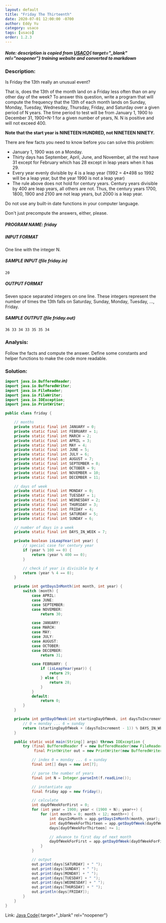 ```yaml
---
layout: default
title: "Friday The Thirteenth"
date: 2020-07-01 12:00:00 -0700
author: Eddy Yu
category: usaco
tags: [usaco]
order: 1.2.3
---
```


##### Note: description is copied from [USACO](http://www.usaco.org/){:target="_blank" rel="noopener"} training website and converted to markdown

### Description:
Is Friday the 13th really an unusual event?

That is, does the 13th of the month land on a Friday less often than on any 
other day of the week? To answer this question, write a program that will 
compute the frequency that the 13th of each month lands on Sunday, Monday, 
Tuesday, Wednesday, Thursday, Friday, and Saturday over a given period of 
N years. The time period to test will be from January 1, 1900 to December 
31, 1900+N-1 for a given number of years, N. N is positive and will not 
exceed 400.

**Note that the start year is NINETEEN HUNDRED, not NINETEEN NINETY.**

There are few facts you need to know before you can solve this problem:
* January 1, 1900 was on a Monday.
* Thirty days has September, April, June, and November, all the rest 
  have 31 except for February which has 28 except in leap years when it has 29.
* Every year evenly divisible by 4 is a leap year (1992 = 4*498 so 1992 will 
  be a leap year, but the year 1990 is not a leap year)
* The rule above does not hold for century years. Century years divisible by 
  400 are leap years, all others are not. Thus, the century years 1700, 1800, 
  1900 and 2100 are not leap years, but 2000 is a leap year.

Do not use any built-in date functions in your computer language.

Don't just precompute the answers, either, please.

##### PROGRAM NAME: friday

##### INPUT FORMAT
One line with the integer N.

##### SAMPLE INPUT (file friday.in)
```
20
```

##### OUTPUT FORMAT
Seven space separated integers on one line. These integers represent the number
of times the 13th falls on Saturday, Sunday, Monday, Tuesday, ..., Friday.

##### SAMPLE OUTPUT (file friday.out)
```
36 33 34 33 35 35 34
```

### Analysis:
Follow the facts and compute the answer. Define some constants and helper 
functions to make the code more readable.
    
### Solution:
```java
import java.io.BufferedReader;
import java.io.BufferedWriter;
import java.io.FileReader;
import java.io.FileWriter;
import java.io.IOException;
import java.io.PrintWriter;

public class friday {

    // months
    private static final int JANUARY = 0;
    private static final int FEBRUARY = 1;
    private static final int MARCH = 2;
    private static final int APRIL = 3;
    private static final int MAY = 4;
    private static final int JUNE = 5;
    private static final int JULY = 6;
    private static final int AUGUST = 7;
    private static final int SEPTEMBER = 8;
    private static final int OCTOBER = 9;
    private static final int NOVEMBER = 10;
    private static final int DECEMBER = 11;

    // days of week
    private static final int MONDAY = 0;
    private static final int TUESDAY = 1;
    private static final int WEDNESDAY = 2;
    private static final int THURSDAY = 3;
    private static final int FRIDAY = 4;
    private static final int SATURDAY = 5;
    private static final int SUNDAY = 6;

    // number of days in a week
    private static final int DAYS_IN_WEEK = 7;

    private boolean isLeapYear(int year) {
        // special case for century year
        if (year % 100 == 0) {
            return (year % 400 == 0);
        }

        // check if year is divisible by 4
        return (year % 4 == 0);
    }

    private int getDaysInMonth(int month, int year) {
        switch (month) {
            case APRIL:
            case JUNE:
            case SEPTEMBER:
            case NOVEMBER:
                return 30;

            case JANUARY:
            case MARCH:
            case MAY:
            case JULY:
            case AUGUST:
            case OCTOBER:
            case DECEMBER:
                return 31;

            case FEBRUARY: {
                if (isLeapYear(year)) {
                    return 29;
                } else {
                    return 28;
                }
            }
            default:
                return 0;
        }
    }

    private int getDayOfWeek(int startingDayOfWeek, int daysToIncrement) {
        // 0 = monday ... 6 = sunday
        return (startingDayOfWeek + (daysToIncrement - 1)) % DAYS_IN_WEEK;
    }

    public static void main(String[] args) throws IOException {
        try (final BufferedReader f = new BufferedReader(new FileReader("friday.in"));
             final PrintWriter out = new PrintWriter(new BufferedWriter(new FileWriter("friday.out")))) {

            // index 0 = monday ... 6 = sunday
            final int[] days = new int[7];

            // parse the number of years
            final int N = Integer.parseInt(f.readLine());

            // instantiate app
            final friday app = new friday();

            // calculate
            int dayOfWeekForFirst = 0;
            for (int year = 1900; year < (1900 + N); year++) {
                for (int month = 0; month < 12; month++) {
                    int daysInMonth = app.getDaysInMonth(month, year);
                    int dayOfWeekForThirteen = app.getDayOfWeek(dayOfWeekForFirst, 13); // advance to the 13th day
                    days[dayOfWeekForThirteen] += 1;

                    // advance to first day of next month
                    dayOfWeekForFirst = app.getDayOfWeek(dayOfWeekForFirst, daysInMonth + 1); // +1 for 1st day of new month
                }
            }

            // output
            out.print(days[SATURDAY] + " ");
            out.print(days[SUNDAY] + " ");
            out.print(days[MONDAY] + " ");
            out.print(days[TUESDAY] + " ");
            out.print(days[WEDNESDAY] + " ");
            out.print(days[THURSDAY] + " ");
            out.println(days[FRIDAY]);
        }
    }
}
``` 
Link: [Java Code](https://github.com/eddycyu/usaco/blob/master/src/friday.java){:target="_blank" rel="noopener"}
